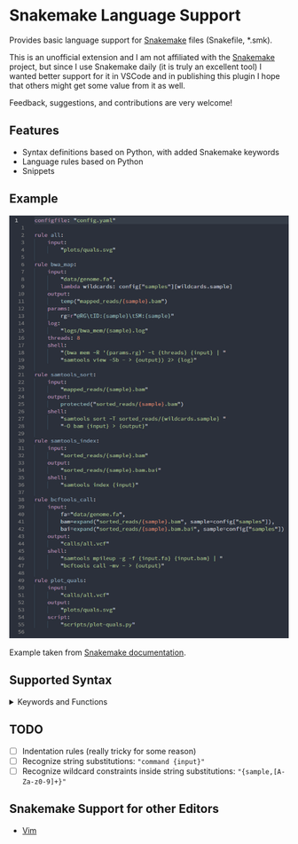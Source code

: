 # Snakemake Language Support

Provides basic language support for [Snakemake](https://snakemake.readthedocs.io) files (Snakefile, *.smk).

This is an unofficial extension and I am not affiliated with the [Snakemake](https://snakemake.readthedocs.io) project, but since I use Snakemake daily (it is truly an excellent tool) I wanted better support for it in VSCode and in publishing this plugin I hope that others might get some value from it as well.

Feedback, suggestions, and contributions are very welcome!

## Features

- Syntax definitions based on Python, with added Snakemake keywords
- Language rules based on Python
- Snippets

## Example

![Snakemake syntax highlighting example](misc/example.png)

<!--
Needs to be published with:
vsce publish --baseContentUrl https://gitlab.com/alping/vscode-snakemake/raw/master
-->

Example taken from [Snakemake documentation](https://snakemake.readthedocs.io/en/stable/tutorial/advanced.html#summary).

## Supported Syntax

<details>

<summary>Keywords and Functions</summary>

- Configurations
  - configfile
  - include
  - localrules
  - onerror
  - onstart
  - onsuccess
  - ruleorder
  - snakefile
  - workdir
- Rules
  - checkpoint
  - rule
  - subworkflow
- Rule Parameters
  - benchmark
  - conda
  - cwl
  - group
  - input
  - log
  - message
  - output
  - params
  - priority
  - resources
  - run
  - script
  - shadow
  - shell
  - singularity
  - threads
  - version
  - wildcard_constraints
  - wrapper
- Functions
  - ancient
  - directory
  - expand
  - pipe
  - protected
  - temp
  - touch
  - unpack

</details>

## TODO

- [ ] Indentation rules (really tricky for some reason)
- [ ] Recognize string substitutions: `"command {input}"`
- [ ] Recognize wildcard constraints inside string substitutions: `"{sample,[A-Za-z0-9]+}"`

## Snakemake Support for other Editors

- [Vim](https://github.com/snakemake/snakemake/tree/master/misc/vim)
